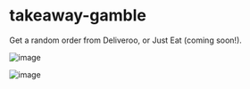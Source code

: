 # takeaway-gamble

Get a random order from Deliveroo, or Just Eat (coming soon!).

![image](https://user-images.githubusercontent.com/5647724/200981028-e2f3af38-e0ae-4544-8d42-677b9f2ab6ea.png)

![image](https://user-images.githubusercontent.com/5647724/200981154-1e93081b-f8ab-4e7e-bd94-5e9de736fd27.png)
